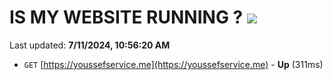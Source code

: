 # IS MY WEBSITE RUNNING ? [![](https://img.shields.io/static/v1?label=Sponsor&message=%E2%9D%A4&logo=GitHub&color=%23fe8e86)](https://github.com/sponsors/Youssef-Lehmam)

Last updated: **7/11/2024, 10:56:20 AM**

- `GET` [https://youssefservice.me](https://youssefservice.me) - **Up** (311ms)
